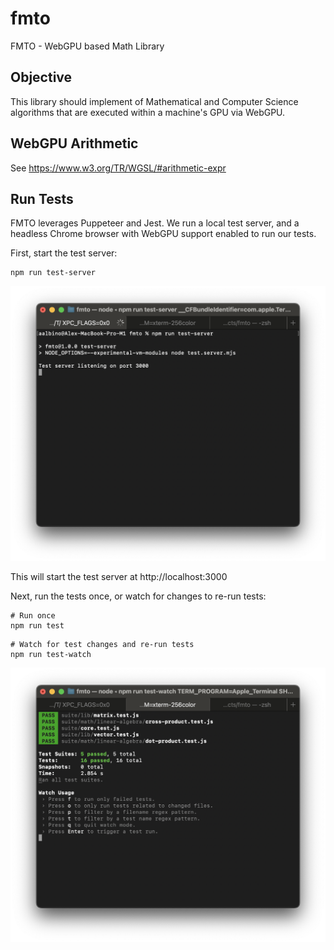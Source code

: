 # fmto
FMTO - WebGPU based Math Library


## Objective

This library should implement of Mathematical and Computer Science algorithms that are executed within a machine's GPU via WebGPU.


## WebGPU Arithmetic

See https://www.w3.org/TR/WGSL/#arithmetic-expr

## Run Tests

FMTO leverages Puppeteer and Jest. We run a local test server, and a headless Chrome browser with WebGPU support enabled to run our tests.

First, start the test server:

```
npm run test-server
```

![Screenshot of test-server command](./test/img/screenshot-run-server-tab-80x30.png)

This will start the test server at http://localhost:3000

Next, run the tests once, or watch for changes to re-run tests:

```
# Run once
npm run test
```

```
# Watch for test changes and re-run tests
npm run test-watch
```
![Screenshot of test-watch command](./test/img/screenshot-run-test-watch-tab-80x30.png)